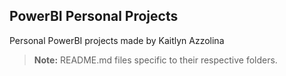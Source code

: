 ## **PowerBI Personal Projects**

Personal PowerBI projects made by Kaitlyn Azzolina

> **Note:**
> README.md files specific to their respective folders.
